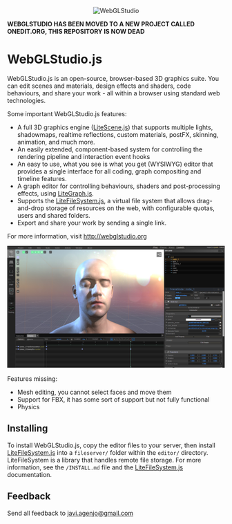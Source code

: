 <p align="center">
    <img src="https://raw.githubusercontent.com/jagenjo/webglstudio.js/master/press/images/logo.png" alt="WebGLStudio">
</p>

**WEBGLSTUDIO HAS BEEN MOVED TO A NEW PROJECT CALLED ONEDIT.ORG, THIS REPOSITORY IS NOW DEAD**

# WebGLStudio.js

WebGLStudio.js is an open-source, browser-based 3D graphics suite. You can edit scenes and materials, design effects and shaders, code behaviours, and share your work - all within a browser using standard web technologies.

Some important WebGLStudio.js features:

 * A full 3D graphics engine ([LiteScene.js](https://github.com/jagenjo/litescene.js)) that supports multiple lights, shadowmaps, realtime reflections, custom materials, postFX, skinning, animation, and much more.
 * An easily extended, component-based system for controlling the rendering pipeline and interaction event hooks 
 * An easy to use, what you see is what you get (WYSIWYG) editor that provides a single interface for all coding, graph compositing and timeline features.
 * A graph editor for controlling behaviours, shaders and post-processing effects, using [LiteGraph.js](https://github.com/jagenjo/litegraph.js).
 * Supports the [LiteFileSystem.js](https://github.com/jagenjo/litefilesystem.js), a virtual file system that allows drag-and-drop storage of resources on the web, with configurable quotas, users and shared folders.
 * Export and share your work by sending a single link.

For more information, visit http://webglstudio.org

![Interface](press/images/interface.jpg "Interface")

Features missing:
* Mesh editing, you cannot select faces and move them
* Support for FBX, it has some sort of support but not fully functional
* Physics


Installing
----------

To install WebGLStudio.js, copy the editor files to your server, then install [LiteFileSystem.js](https://github.com/jagenjo/litefilesystem.js) into a `fileserver/` folder within the `editor/` directory. 
LiteFileSystem is a library that handles remote file storage. For more information, see the `/INSTALL.md` file and the [LiteFileSystem.js](https://github.com/jagenjo/litefilesystem.js) documentation.

Feedback
--------

Send all feedback to javi.agenjo@gmail.com
